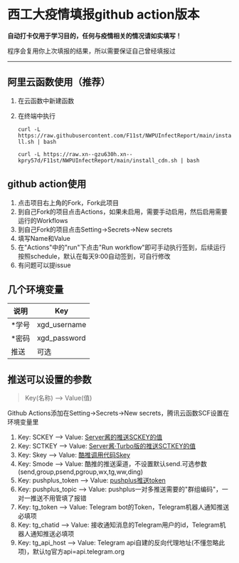 # 西工大疫情填报github action版本

**自动打卡仅用于学习目的，任何与疫情相关的情况请如实填写！**

程序会复用你上次填报的结果，所以需要保证自己曾经填报过

---

## 阿里云函数使用（推荐）

1. 在云函数中新建函数
2. 在终端中执行
   
   `curl -L https://raw.githubusercontent.com/F11st/NWPUInfectReport/main/install.sh | bash`
   
   `curl -L https://raw.xn--gzu630h.xn--kpry57d/F11st/NWPUInfectReport/main/install_cdn.sh | bash`

## github action使用

1. 点击项目右上角的Fork，Fork此项目
2. 到自己Fork的项目点击Actions，如果未启用，需要手动启用，然后启用需要运行的Workflows
3. 到自己Fork的项目点击Setting→Secrets→New secrets
4. 填写Name和Value
5. 在"Actions"中的"run"下点击"Run workflow"即可手动执行签到，后续运行按照schedule，默认在每天9:00自动签到，可自行修改
6. 有问题可以提issue

## 几个环境变量

| 说明  | Key          |
| --- | ------------ |
| *学号 | xgd_username |
| *密码 | xgd_password |
| 推送  | 可选           |

## 推送可以设置的参数

> Key(名称) --> Value(值) 

Github Actions添加在Setting→Secrets→New secrets，腾讯云函数SCF设置在环境变量里

1. Key: SCKEY --> Value: [Server酱的推送SCKEY的值](http://sc.ftqq.com/)
2. Key: SCTKEY --> Value: [Server酱·Turbo版的推送SCTKEY的值](http://sct.ftqq.com/)
3. Key: Skey --> Value: [酷推调用代码Skey](https://cp.xuthus.cc/)
4. Key: Smode --> Value: 酷推的推送渠道，不设置默认send.可选参数(send,group,psend,pgroup,wx,tg,ww,ding)
5. Key: pushplus_token --> Value: [pushplus推送token](http://www.pushplus.plus/)
6. Key: pushplus_topic --> Value: pushplus一对多推送需要的"群组编码"，一对一推送不用管填了报错
7. Key: tg_token --> Value: Telegram bot的Token，Telegram机器人通知推送必填项
8. Key: tg_chatid --> Value: 接收通知消息的Telegram用户的id，Telegram机器人通知推送必填项
9. Key: tg_api_host --> Value: Telegram api自建的反向代理地址(不懂忽略此项)，默认tg官方api=api.telegram.org
